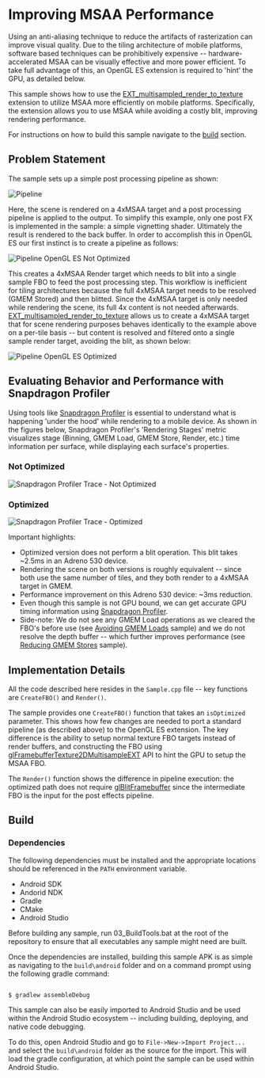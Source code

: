 # Improving MSAA Performance

Using an anti-aliasing technique to reduce the artifacts of rasterization can improve visual quality. Due to the tiling architecture of mobile platforms, software based techniques can be prohibitively expensive -- hardware-accelerated MSAA can be visually effective and more power efficient. To take full advantage of this, an OpenGL ES extension is required to 'hint' the GPU, as detailed below.

This sample shows how to use the [EXT_multisampled_render_to_texture](https://www.khronos.org/registry/OpenGL/extensions/EXT/EXT_multisampled_render_to_texture.txt) extension to utilize MSAA more efficiently on mobile platforms. Specifically, the extension allows you to use MSAA while avoiding a costly blit, improving rendering performance.

For instructions on how to build this sample navigate to the [build](#build) section.

## Problem Statement

The sample sets up a simple post processing pipeline as shown:

![Pipeline](img/pipeline.png)

Here, the scene is rendered on a 4xMSAA target and a post processing pipeline is applied to the output. To simplify this example, only one post FX is implemented in the sample: a simple vignetting shader. Ultimately the result is rendered to the back buffer. In order to accomplish this in OpenGL ES our first instinct is to create a pipeline as follows:

![Pipeline OpenGL ES Not Optimized](img/pipeline_gles_not_optimized.png)

This creates a 4xMSAA Render target which needs to blit into a single sample FBO to feed the post processing step. This workflow is inefficient for tiling architectures because the full 4xMSAA target needs to be resolved (GMEM Stored) and then blitted. Since the 4xMSAA target is only needed while rendering the scene, its full 4x content is not needed afterwards. [EXT_multisampled_render_to_texture](https://www.khronos.org/registry/OpenGL/extensions/EXT/EXT_multisampled_render_to_texture.txt) allows us to create a 4xMSAA target that for scene rendering purposes behaves identically to the example above on a per-tile basis -- but content is resolved and filtered onto a single sample render target, avoiding the blit, as shown below:

![Pipeline OpenGL ES Optimized](img/pipeline_gles_optimized.png)

## Evaluating Behavior and Performance with Snapdragon Profiler

Using tools like [Snapdragon Profiler](https://developer.qualcomm.com/software/snapdragon-profiler) is essential to understand what is happening 'under the hood' while rendering to a mobile device. As shown in the figures below, Snapdragon Profiler's 'Rendering Stages' metric visualizes stage (Binning, GMEM Load, GMEM Store, Render, etc.) time information per surface, while displaying each surface's properties.

### Not Optimized
![Snapdragon Profiler Trace - Not Optimized](img/sdp_not_optimized.png)

### Optimized
![Snapdragon Profiler Trace - Optimized](img/sdp_optimized.png)

Important highlights:
* Optimized version does not perform a blit operation. This blit takes ~2.5ms in an Adreno 530 device.
* Rendering the scene on both versions is roughly equivalent -- since both use the same number of tiles, and they both render to a 4xMSAA target in GMEM.
* Performance improvement on this Adreno 530 device: ~3ms reduction.
* Even though this sample is not GPU bound, we can get accurate GPU timing information using [Snapdragon Profiler](https://developer.qualcomm.com/software/snapdragon-profiler).
* Side-note: We do not see any GMEM Load operations as we cleared the FBO's before use (see [Avoiding GMEM Loads](../avoid_gmem_loads) sample) and we do not resolve the depth buffer -- which further improves performance (see [Reducing GMEM Stores](../reduce_gmem_stores) sample).

## Implementation Details

All the code described here resides in the `Sample.cpp` file -- key functions are `CreateFBO()` and `Render()`. 

The sample provides one `CreateFBO()` function that takes an `isOptimized` parameter.  This shows how few changes are needed to port a standard pipeline (as described above) to the OpenGL ES extension. The key difference is the ability to setup normal texture FBO targets instead of render buffers, and constructing the FBO using [glFramebufferTexture2DMultisampleEXT](https://www.khronos.org/registry/OpenGL/extensions/EXT/EXT_multisampled_render_to_texture.txt) API to hint the GPU to setup the MSAA FBO.

The `Render()` function shows the difference in pipeline execution: the optimized path does not require [glBlitFramebuffer](https://www.khronos.org/registry/OpenGL-Refpages/es3.0/html/glBlitFramebuffer.xhtml) since the intermediate FBO is the input for the post effects pipeline.

## Build

### Dependencies

The following dependencies must be installed and the appropriate locations should be referenced in the `PATH` environment variable.

* Android SDK
* Andorid NDK
* Gradle
* CMake
* Android Studio

Before building any sample, run 03_BuildTools.bat at the root of the repository to ensure that all executables any sample might need are built.

Once the dependencies are installed, building this sample APK is as simple as navigating to the `build\android` folder and on a command prompt using the following gradle command:

```

$ gradlew assembleDebug

```

This sample can also be easily imported to Android Studio and be used within the Android Studio ecosystem -- including building, deploying, and native code debugging.

To do this, open Android Studio and go to `File->New->Import Project...` and select the `build\android` folder as the source for the import. This will load the gradle configuration, at which point the sample can be used within Android Studio.
